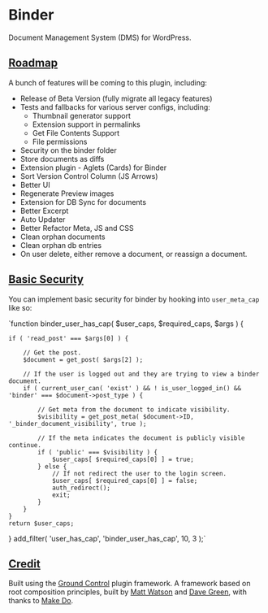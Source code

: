 # Binder

Document Management System (DMS) for WordPress.

## [Roadmap](#roadmap)
A bunch of features will be coming to this plugin, including:

- Release of Beta Version (fully migrate all legacy features)
- Tests and fallbacks for various server configs, including:
	- Thumbnail generator support
	- Extension support in permalinks
	- Get File Contents Support
	- File permissions
- Security on the binder folder
- Store documents as diffs
- Extension plugin - Aglets (Cards) for Binder
- Sort Version Control Column (JS Arrows)
- Better UI
- Regenerate Preview images
- Extension for DB Sync for documents
- Better Excerpt
- Auto Updater
- Better Refactor Meta, JS and CSS
- Clean orphan documents
- Clean orphan db entries
- On user delete, either remove a document, or reassign a document.

## [Basic Security](#security)

You can implement basic security for binder by hooking into `user_meta_cap` like so:

`function binder_user_has_cap( $user_caps, $required_caps, $args ) {

	if ( 'read_post' === $args[0] ) {

		// Get the post.
		$document = get_post( $args[2] );

		// If the user is logged out and they are trying to view a binder document.
		if ( current_user_can( 'exist' ) && ! is_user_logged_in() && 'binder' === $document->post_type ) {

			// Get meta from the document to indicate visibility.
			$visibility = get_post_meta( $document->ID, '_binder_document_visibility', true );

			// If the meta indicates the document is publicly visible continue.
			if ( 'public' === $visibility ) {
				$user_caps[ $required_caps[0] ] = true;
			} else {
				// If not redirect the user to the login screen.
				$user_caps[ $required_caps[0] ] = false;
				auth_redirect();
				exit;
			}
		}
	}
	return $user_caps;
}
add_filter( 'user_has_cap', 'binder_user_has_cap',	10, 3 );`

## [Credit](#credit)

Built using the [Ground Control](https://github.com/mwtsn/ground-control) plugin framework. A framework based on root composition principles, built by [Matt Watson](https://github.com/mwtsn/) and [Dave Green](https://github.com/davetgreen/), with thanks to [Make Do](https://www.makedo.net/).
